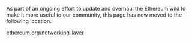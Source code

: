 As part of an ongoing effort to update and overhaul the Ethereum wiki to make it more useful to our community, this page has now moved to the following location.

[ethereum.org/networking-layer](https://ethereum.org/en/developers/docs/networking-layer/)